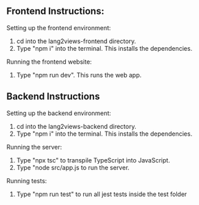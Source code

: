 ## Frontend Instructions:

Setting up the frontend environment:

1. cd into the lang2views-frontend directory.
2. Type "npm i" into the terminal. This installs the dependencies.

Running the frontend website:

1. Type "npm run dev". This runs the web app.

## Backend Instructions

Setting up the backend environment:

1. cd into the lang2views-backend directory.
2. Type "npm i" into the terminal. This installs the dependencies.

Running the server:

1. Type "npx tsc" to transpile TypeScript into JavaScript.
2. Type "node src/app.js to run the server.

Running tests:

1. Type "npm run test" to run all jest tests inside the test folder